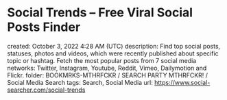# Social Trends – Free Viral Social Posts Finder

created: October 3, 2022 4:28 AM (UTC)
description: Find top social posts, statuses, photos and videos, which were recently published about specific topic or hashtag. Fetch the most popular posts from 7 social media networks: Twitter, Instagram, Youtube, Reddit, Vimeo, Dailymotion and Flickr.
folder: BOOKMRKS-MTHRFCKR / SEARCH PARTY MTHRFCKR! / Social Media Search
tags: Search, Social Media
url: https://www.social-searcher.com/social-trends
